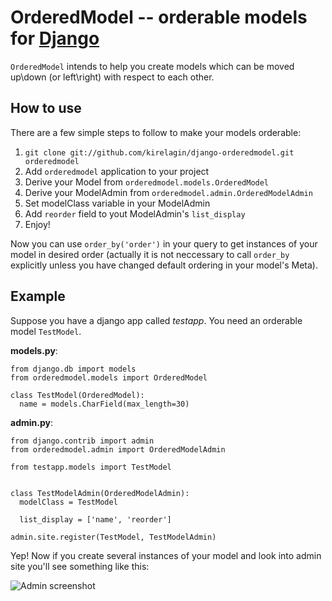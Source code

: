 OrderedModel -- orderable models for [Django](http://www.djangoproject.com/)
========================================================

`OrderedModel` intends to help you create models which can be
moved up\\down (or left\\right) with respect to each other.

How to use
-------------

There are a few simple steps to follow to make your models orderable:

1. `git clone git://github.com/kirelagin/django-orderedmodel.git orderedmodel`
2. Add `orderedmodel` application to your project
3. Derive your Model from `orderedmodel.models.OrderedModel`
4. Derive your ModelAdmin from `orderedmodel.admin.OrderedModelAdmin`
5. Set modelClass variable in your ModelAdmin
6. Add `reorder` field to yout ModelAdmin's `list_display`
7. Enjoy!

Now you can use `order_by('order')` in your query to get instances of your model
in desired order (actually it is not neccessary to call `order_by` explicitly
unless you have changed default ordering in your model's Meta).

Example
-------

Suppose you have a django app called _testapp_.
You need an orderable model `TestModel`.

**models.py**:

    from django.db import models
    from orderedmodel.models import OrderedModel

    class TestModel(OrderedModel):
      name = models.CharField(max_length=30)

**admin.py**:

    from django.contrib import admin
    from orderedmodel.admin import OrderedModelAdmin

    from testapp.models import TestModel


    class TestModelAdmin(OrderedModelAdmin):
      modelClass = TestModel

      list_display = ['name', 'reorder']

    admin.site.register(TestModel, TestModelAdmin)


Yep! Now if you create several instances of your model
and look into admin site you'll see something like this:

![Admin screenshot](http://kirelagin.ru/~kirrun/orderedmodel/admin.png)
